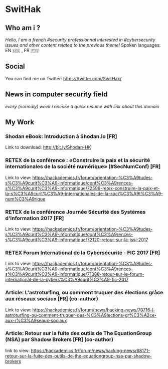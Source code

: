# SwitHak 

## Who am i ?
*Hello, I am a french #security professionnal interested in #cybersecurity issues and other content related to the previous theme!*
Spoken languages: EN :us: , FR :fr:

## Social
You can find me on Twitter: https://twitter.com/SwitHak/

## News in computer security field
*every (normaly) week i release a quick resume with link about this domain*

## My Work
### Shodan eBook: Introduction à Shodan.io [FR]
Link to download: http://bit.ly/Shodan-HK

### RETEX de la conférence : «Construire la paix et la sécurité internationales de la société numérique» (#SecNumConf) [FR]
Link to view: https://hackademics.fr/forum/orientation-%C3%A9tudes-s%C3%A9curit%C3%A9-informatique/conf%C3%A9rences-s%C3%A9curit%C3%A9-informatique/72596-retex-construire-la-paix-et-la-s%C3%A9curit%C3%A9-internationales-de-la-soci%C3%A9t%C3%A9-num%C3%A9rique

### RETEX de la conférence Journée Sécurité des Systèmes d'Information 2017 [FR]
Link to view: https://hackademics.fr/forum/orientation-%C3%A9tudes-s%C3%A9curit%C3%A9-informatique/conf%C3%A9rences-s%C3%A9curit%C3%A9-informatique/72120-retour-sur-la-jssi-2017

### RETEX Forum International de la Cybersécurité - FIC 2017 [FR]
Link to view: https://hackademics.fr/forum/orientation-%C3%A9tudes-s%C3%A9curit%C3%A9-informatique/conf%C3%A9rences-s%C3%A9curit%C3%A9-informatique/71388-retour-sur-le-forum-international-de-la-cybers%C3%A9curit%C3%A9-fic-2017

### Article: L'astroturfing, ou comment truquer des élections grâce aux réseaux sociaux [FR] (co-author)
Link to view: https://hackademics.fr/forum/news/hacking-news/70716-l-astroturfing-ou-comment-truquer-des-%C3%A9lections-gr%C3%A2ce-aux-r%C3%A9seaux-sociaux

### Article: Retour sur la fuite des outils de The EquationGroup (NSA) par Shadow Brokers [FR] (co-author)
link to view: https://hackademics.fr/forum/news/hacking-news/68171-retour-sur-la-fuite-des-outils-de-the-equationgroup-nsa-par-shadow-brokers

